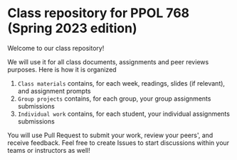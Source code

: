 # Class repository for PPOL 768 (Spring 2023 edition)

Welcome to our class repository!

We will use it for all class documents, assignments and peer reviews purposes. Here is how it is organized

1. `Class materials` contains, for each week, readings, slides (if relevant), and assignment prompts
2. `Group projects` contains, for each group, your group assignments submissions
2. `Individual work` contains, for each student, your individual assignments submissions

You will use Pull Request to submit your work, review your peers', and receive feedback. Feel free to create Issues to start discussions within your teams or instructors as well!
